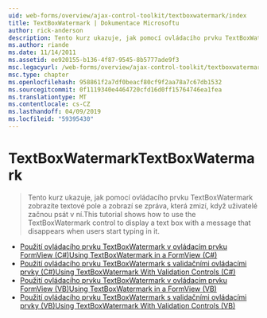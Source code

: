 ```yaml
---
uid: web-forms/overview/ajax-control-toolkit/textboxwatermark/index
title: TextBoxWatermark | Dokumentace Microsoftu
author: rick-anderson
description: Tento kurz ukazuje, jak pomocí ovládacího prvku TextBoxWatermark zobrazíte textové pole a zobrazí se zpráva, která zmizí, když uživatelé začnou psát v ní.
ms.author: riande
ms.date: 11/14/2011
ms.assetid: ee920155-b136-4f87-9545-8b5777ade9f3
msc.legacyurl: /web-forms/overview/ajax-control-toolkit/textboxwatermark
msc.type: chapter
ms.openlocfilehash: 958861f2a7df0beacf80cf9f2aa78a7c67db1532
ms.sourcegitcommit: 0f1119340e4464720cfd16d0ff15764746ea1fea
ms.translationtype: MT
ms.contentlocale: cs-CZ
ms.lasthandoff: 04/09/2019
ms.locfileid: "59395430"
---
```

# <a name="textboxwatermark"></a><span data-ttu-id="69a69-103">TextBoxWatermark</span><span class="sxs-lookup"><span data-stu-id="69a69-103">TextBoxWatermark</span></span>

> <span data-ttu-id="69a69-104">Tento kurz ukazuje, jak pomocí ovládacího prvku TextBoxWatermark zobrazíte textové pole a zobrazí se zpráva, která zmizí, když uživatelé začnou psát v ní.</span><span class="sxs-lookup"><span data-stu-id="69a69-104">This tutorial shows how to use the TextBoxWatermark control to display a text box with a message that disappears when users start typing in it.</span></span>


- [<span data-ttu-id="69a69-105">Použití ovládacího prvku TextBoxWatermark v ovládacím prvku FormView (C#)</span><span class="sxs-lookup"><span data-stu-id="69a69-105">Using TextBoxWatermark in a FormView (C#)</span></span>](using-textboxwatermark-in-a-formview-cs.md)
- [<span data-ttu-id="69a69-106">Použití ovládacího prvku TextBoxWatermark s validačními ovládacími prvky (C#)</span><span class="sxs-lookup"><span data-stu-id="69a69-106">Using TextBoxWatermark With Validation Controls (C#)</span></span>](using-textboxwatermark-with-validation-controls-cs.md)
- [<span data-ttu-id="69a69-107">Použití ovládacího prvku TextBoxWatermark v ovládacím prvku FormView (VB)</span><span class="sxs-lookup"><span data-stu-id="69a69-107">Using TextBoxWatermark in a FormView (VB)</span></span>](using-textboxwatermark-in-a-formview-vb.md)
- [<span data-ttu-id="69a69-108">Použití ovládacího prvku TextBoxWatermark s validačními ovládacími prvky (VB)</span><span class="sxs-lookup"><span data-stu-id="69a69-108">Using TextBoxWatermark With Validation Controls (VB)</span></span>](using-textboxwatermark-with-validation-controls-vb.md)
